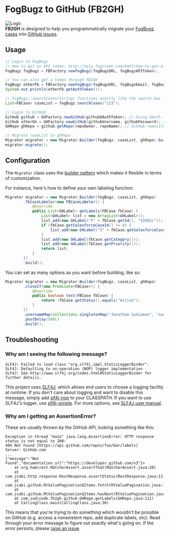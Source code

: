 # FogBugz to GitHub (FB2GH)
![Logo](http://sudicode.com/images/fb2gh-logo.png)  
**FB2GH** is designed to help you programmatically migrate your [FogBugz cases](https://www.fogcreek.com/fogbugz/) into [GitHub issues](https://guides.github.com/features/issues/).

## Usage
```java
// Login to FogBugz
// How to get an API token: http://help.fogcreek.com/8447/how-to-get-a-fogbugz-xml-api-token
FogBugz fogBugz = FBFactory.newFogBugz(fogBugzURL, fogBugzAPIToken);

// You can also get a token through FB2GH
FogBugz otherFb = FBFactory.newFogBugz(fogBugzURL, fogBugzEmail, fogBugzPassword);
System.out.println(otherFb.getAuthToken());

// FogBugz::searchCases(String) functions exactly like the search box in FogBugz
List<FBCase> caseList = fogBugz.searchCases("123");

// Login to GitHub
GitHub github = GHFactory.newGitHub(githubOAuthToken); // Using OAuth (https://github.com/settings/tokens/new)
GitHub otherGh = GHFactory.newGitHub(githubUsername, githubPassword); // Using basic authentication
GHRepo ghRepo = github.getRepo(repoOwner, repoName); // GitHub repository to migrate to

// Migrate caseList to ghRepo
Migrator migrator = new Migrator.Builder(fogBugz, caseList, ghRepo).build();
migrator.migrate();
```

## Configuration
The `Migrator` class uses the [builder pattern](https://en.wikipedia.org/wiki/Builder_pattern) which makes it flexible in terms of customization.

For instance, here's how to define your own labeling function:
```java
Migrator migrator = new Migrator.Builder(fogBugz, caseList, ghRepo)
        .fbCaseLabeler(new FBCaseLabeler() {
            @Override
            public List<GHLabel> getLabels(FBCase fbCase) {
                List<GHLabel> list = new ArrayList<GHLabel>();
                list.add(new GHLabel("F" + fbCase.getId(), "92602c"));
                if (fbCase.getSalesforceCaseId() != 0) {
                    list.add(new GHLabel("S" + fbCase.getSalesforceCaseId(), "178cda"));
                }
                list.add(new GHLabel(fbCase.getCategory()));
                list.add(new GHLabel(fbCase.getPriority()));
                return list;
            }
        })
        .build();
```

You can set as many options as you want before building, like so:
```java
Migrator migrator = new Migrator.Builder(fogBugz, caseList, ghRepo)
        .closeIf(new Predicate<FBCase>() {
            @Override
            public boolean test(FBCase fbCase) {
                return !fbCase.getStatus().equals("Active");
            }
        })
        .usernameMap(Collections.singletonMap("Jonathan Sudiaman", "sudiamanj"))
        .postDelay(500L)
        .build();
```

## Troubleshooting

### Why am I seeing the following message?
```
SLF4J: Failed to load class "org.slf4j.impl.StaticLoggerBinder".
SLF4J: Defaulting to no-operation (NOP) logger implementation
SLF4J: See http://www.slf4j.org/codes.html#StaticLoggerBinder for further details.
```

This project uses [SLF4J](http://www.slf4j.org), which allows end users to choose a logging facility at runtime. If you don't care about logging and want to disable this message, simply add [slf4j-nop](http://search.maven.org/#artifactdetails%7Corg.slf4j%7Cslf4j-nop%7C1.7.21%7Cjar) to your CLASSPATH. If you want to use SLF4J's logger, use [slf4j-simple](http://search.maven.org/#artifactdetails%7Corg.slf4j%7Cslf4j-simple%7C1.7.21%7Cjar). For more options, see [SLF4J user manual](http://www.slf4j.org/manual.html).

### Why am I getting an AssertionError?
These are usually thrown by the GitHub API, looking something like this:
```
Exception in thread "main" java.lang.AssertionError: HTTP response status is not equal to 200:
404 Not Found [https://api.github.com/repos/foo/bar/labels]
Server: GitHub.com
... 
{"message":"Not Found","documentation_url":"https://developer.github.com/v3"}>
	at org.hamcrest.MatcherAssert.assertThat(MatcherAssert.java:20)
	at com.jcabi.http.response.RestResponse.assertStatus(RestResponse.java:111)
	at com.jcabi.github.RtValuePagination$Items.fetch(RtValuePagination.java:193)
	at com.jcabi.github.RtValuePagination$Items.hasNext(RtValuePagination.java:179)
	at com.sudicode.fb2gh.github.GHRepo.getLabels(GHRepo.java:111)
	at CallingClass.main(CallingClass.java:30)
```
This means that you're trying to do something which wouldn't be possible on GitHub (e.g. access a nonexistent repo, add duplicate labels, etc). Read through your error message to figure out exactly what's going on. If the error persists, please [raise an issue](https://github.com/sudiamanj/fogbugz-to-github/issues).
